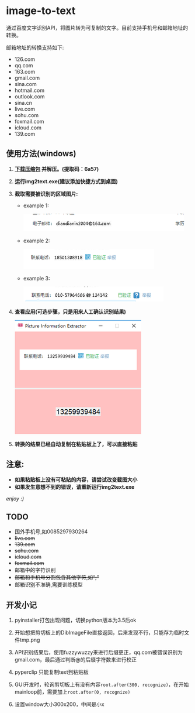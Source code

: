 # image-to-text
通过百度文字识别API，将图片转为可复制的文字。目前支持手机号和邮箱地址的转换。

邮箱地址的转换支持如下:
- 126.com
- qq.com
- 163.com
- gmail.com
- sina.com
- hotmail.com
- outlook.com
- sina.cn
- live.com
- sohu.com
- foxmail.com
- icloud.com
- 139.com

## 

## 使用方法(windows)

1. **[下载压缩包](https://pan.baidu.com/s/1bQ8rKa4OFRNTytTAlAzkZw) 并解压。(提取码：6a57)**

2. **运行img2text.exe(建议添加快捷方式到桌面)**

3. **截取需要被识别的区域图片:**

   - example 1:

     ![image](https://github.com/broholens/images/blob/master/image_to_text_1.jpg)

   - example 2:

     ![image](https://github.com/broholens/images/blob/master/image_to_text_2.jpg)

   - example 3:

     ![image](https://github.com/broholens/images/blob/master/image_to_text_3.jpg)

4. **查看应用(可选步骤，只是用来人工确认识别结果)**

   ![image](https://github.com/broholens/images/blob/master/image_to_text_5.jpg)

5. **转换的结果已经自动复制在粘贴板上了，可以直接粘贴**

## 

## 注意:
- **如果粘贴板上没有可粘贴的内容，请尝试改变截图大小**
- **如果发生意想不到的错误，请重新运行img2text.exe**

*enjoy :)*

## 

## TODO

- 国外手机号,如0085297930264
- ~~live.com~~
- ~~139.com~~
- ~~sohu.com~~
- ~~icloud.com~~
- ~~foxmail.com~~
- 邮箱中的字符识别
- ~~邮箱和手机号分割包含其他字符,如“;”~~
- 邮箱识别不准确,需要训练模型



## 开发小记

1. pyinstaller打包出现问题，切换python版本为3.5后ok

2. 开始想把剪切板上的DibImageFile直接返回，后来发现不行，只能存为临时文件tmp.png

3. API识别结果后，使用fuzzywuzzy来进行后缀更正，qq.com被错误识别为gmail.com，最后通过判断@的后缀字符数来进行校正

4. pyperclip 只能复制text到粘贴板

5. GUI开发时，轮询剪切板上有没有内容`root.after(300, recognize)`，在开始mainloop前，需要加上`root.after(0, recognize)`
6. 设置window大小300x200，中间是小x
